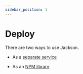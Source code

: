 ```yaml
---
sidebar_position: 1
---
```


# Deploy

There are two ways to use Jackson.

- As a [separate service](service#service)

- As an [NPM library](npm-library)


